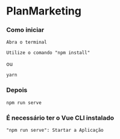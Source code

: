 #  PlanMarketing
 
### Como iniciar

```
Abra o terminal
```

```
Utilize o comando "npm install"
```

ou

```
yarn
```

### Depois

```
npm run serve
```

### É necessário ter o Vue CLI instalado

```
"npm run serve": Startar a Aplicação

```